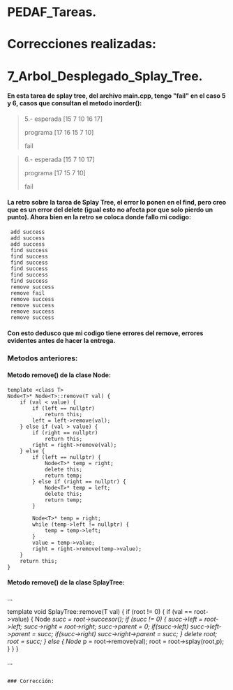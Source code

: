 # PEDAF_Tareas.

# Correcciones realizadas:

# 7_Arbol_Desplegado_Splay_Tree.

#### En esta tarea de splay tree, del archivo main.cpp, tengo "fail" en el caso 5 y 6, casos que consultan el metodo inorder():

> 5.- esperada [15 7 10 16 17]
> 
>  programa [17 16 15 7 10]
> 
> fail

> 6.- esperada [15 7 10 17]
> 
>  programa [17 15 7 10]
> 
> fail

#### La retro sobre la tarea de Splay Tree, el error lo ponen en el find, pero creo que es un error del delete (igual esto no afecta por que solo pierdo un  punto). Ahora bien en la retro se coloca donde fallo mi codigo:

```
 add success
 add success
 add success
 find success
 find success
 find success
 find success
 find success
 find success
 remove success
 remove fail
 remove success
 remove success
 remove success
 remove success
```

#### Con esto dedusco que mi codigo tiene errores del remove, errores evidentes antes de hacer la entrega.

### Metodos anteriores:

#### Metodo remove() de la clase Node:
```
template <class T>
Node<T>* Node<T>::remove(T val) {
	if (val < value) {
		if (left == nullptr)
			return this;
		left = left->remove(val);
	} else if (val > value) {
		if (right == nullptr)
			return this;
		right = right->remove(val);
	} else {
		if (left == nullptr) {
			Node<T>* temp = right;
			delete this;
			return temp;
		} else if (right == nullptr) {
			Node<T>* temp = left;
			delete this;
			return temp;
		}

		Node<T>* temp = right;
		while (temp->left != nullptr) {
			temp = temp->left;
		}
		value = temp->value;
		right = right->remove(temp->value);
	}
	return this;
}
```

#### Metodo remove() de la clase SplayTree:

...

template <class T>
void SplayTree<T>::remove(T val) {
	if (root != 0) {
		if (val == root->value) {
			Node<T> *succ = root->succesor();
			if (succ != 0) {
				succ->left = root->left;
				succ->right = root->right;
				succ->parent = 0;
				if(succ->left)
					succ->left->parent = succ;
				if(succ->right)
					succ->right->parent = succ;
			}
			delete root;
			root = succ;
		} else {
			Node<T>* p = root->remove(val);
			root = root->splay(root,p);
		}
	}
}

...
```

### Corrección:
